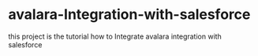 avalara-Integration-with-salesforce
===================================

this project is the tutorial how to Integrate avalara integration with salesforce
